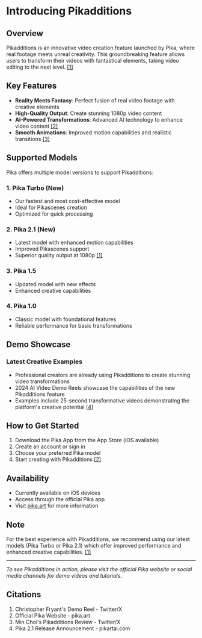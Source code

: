 # Introducing Pikadditions

## Overview

Pikadditions is an innovative video creation feature launched by Pika, where real footage meets unreal creativity. This groundbreaking feature allows users to transform their videos with fantastical elements, taking video editing to the next level. [[1]](#__1)

## Key Features

- **Reality Meets Fantasy**: Perfect fusion of real video footage with creative elements
- **High-Quality Output**: Create stunning 1080p video content
- **AI-Powered Transformations**: Advanced AI technology to enhance video content [[2]](#__2)
- **Smooth Animations**: Improved motion capabilities and realistic transitions [[3]](#__3)

## Supported Models

Pika offers multiple model versions to support Pikadditions:

### 1. Pika Turbo (New)
- Our fastest and most cost-effective model
- Ideal for Pikascenes creation
- Optimized for quick processing

### 2. Pika 2.1 (New)
- Latest model with enhanced motion capabilities
- Improved Pikascenes support
- Superior quality output at 1080p [[1]](#__1)

### 3. Pika 1.5
- Updated model with new effects
- Enhanced creative capabilities

### 4. Pika 1.0
- Classic model with foundational features
- Reliable performance for basic transformations

## Demo Showcase

### Latest Creative Examples
- Professional creators are already using Pikadditions to create stunning video transformations
- 2024 AI Video Demo Reels showcase the capabilities of the new Pikadditions feature
- Examples include 25-second transformative videos demonstrating the platform's creative potential [[4]](#__4)

## How to Get Started

1. Download the Pika App from the App Store (iOS available)
2. Create an account or sign in
3. Choose your preferred Pika model
4. Start creating with Pikadditions [[2]](#__2)

## Availability

- Currently available on iOS devices
- Access through the official Pika app
- Visit [pika.art](https://pika.art/) for more information

## Note
For the best experience with Pikadditions, we recommend using our latest models (Pika Turbo or Pika 2.1) which offer improved performance and enhanced creative capabilities. [[1]](#__1)

---

*To see Pikadditions in action, please visit the official Pika website or social media channels for demo videos and tutorials.*

## Citations
1. Christopher Fryant's Demo Reel - Twitter/X
2. Official Pika Website - pika.art
3. Min Choi's Pikadditions Review - Twitter/X
4. Pika 2.1 Release Announcement - pikartai.com
